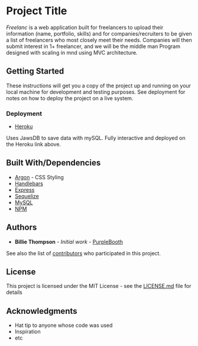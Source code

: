 # Project Title

_Freelanc_ is a web application built for freelancers to upload their information (name, portfolio, skills) and for companies/recruiters to be given a list of freelancers who most closely meet their needs. Companies will then submit interest in 1+ freelancer, and we will be the middle man  Program designed with scaling in mnd using MVC architecture. 

## Getting Started

These instructions will get you a copy of the project up and running on your local machine for development and testing purposes. See deployment for notes on how to deploy the project on a live system. 

### Deployment

* [Heroku]()

Uses JawsDB to save data with mySQL. Fully interactive and deployed on the Heroku link above. 

## Built With/Dependencies 

* [Argon](https://demos.creative-tim.com/vue-argon-design-system/#/) - CSS Styling
* [Handlebars]()
* [Express]()
* [Sequelize]()
* [MySQL]()
* [NPM]()

## Authors

* **Billie Thompson** - *Initial work* - [PurpleBooth](https://github.com/PurpleBooth)

See also the list of [contributors](https://github.com/your/project/contributors) who participated in this project.

## License

This project is licensed under the MIT License - see the [LICENSE.md](LICENSE.md) file for details

## Acknowledgments

* Hat tip to anyone whose code was used
* Inspiration
* etc
